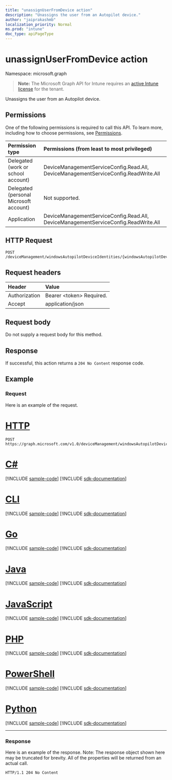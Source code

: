 ```yaml
---
title: "unassignUserFromDevice action"
description: "Unassigns the user from an Autopilot device."
author: "jaiprakashmb"
localization_priority: Normal
ms.prod: "intune"
doc_type: apiPageType
---
```


# unassignUserFromDevice action

Namespace: microsoft.graph

> **Note:** The Microsoft Graph API for Intune requires an [active Intune license](https://go.microsoft.com/fwlink/?linkid=839381) for the tenant.

Unassigns the user from an Autopilot device.

## Permissions
One of the following permissions is required to call this API. To learn more, including how to choose permissions, see [Permissions](/graph/permissions-reference).

|Permission type|Permissions (from least to most privileged)|
|:---|:---|
|Delegated (work or school account)|DeviceManagementServiceConfig.Read.All, DeviceManagementServiceConfig.ReadWrite.All|
|Delegated (personal Microsoft account)|Not supported.|
|Application|DeviceManagementServiceConfig.Read.All, DeviceManagementServiceConfig.ReadWrite.All|

## HTTP Request
<!-- {
  "blockType": "ignored"
}
-->
``` http
POST /deviceManagement/windowsAutopilotDeviceIdentities/{windowsAutopilotDeviceIdentityId}/unassignUserFromDevice
```

## Request headers
|Header|Value|
|:---|:---|
|Authorization|Bearer &lt;token&gt; Required.|
|Accept|application/json|

## Request body
Do not supply a request body for this method.

## Response
If successful, this action returns a `204 No Content` response code.

## Example

### Request
Here is an example of the request.

# [HTTP](#tab/http)
<!-- { "blockType": "request" , "name" : "intune_enrollment_windowsautopilotdeviceidentity_unassignuserfromdevice_unassignuserfromdevice_action" }-->
``` http
POST https://graph.microsoft.com/v1.0/deviceManagement/windowsAutopilotDeviceIdentities/{windowsAutopilotDeviceIdentityId}/unassignUserFromDevice
```

# [C#](#tab/csharp)
[!INCLUDE [sample-code](../includes/snippets/csharp/intune-enrollment-windowsautopilotdeviceidentity-unassignuserfromdevice-unassignuserfromdevice-action-csharp-snippets.md)]
[!INCLUDE [sdk-documentation](../includes/snippets/snippets-sdk-documentation-link.md)]

# [CLI](#tab/cli)
[!INCLUDE [sample-code](../includes/snippets/cli/intune-enrollment-windowsautopilotdeviceidentity-unassignuserfromdevice-unassignuserfromdevice-action-cli-snippets.md)]
[!INCLUDE [sdk-documentation](../includes/snippets/snippets-sdk-documentation-link.md)]

# [Go](#tab/go)
[!INCLUDE [sample-code](../includes/snippets/go/intune-enrollment-windowsautopilotdeviceidentity-unassignuserfromdevice-unassignuserfromdevice-action-go-snippets.md)]
[!INCLUDE [sdk-documentation](../includes/snippets/snippets-sdk-documentation-link.md)]

# [Java](#tab/java)
[!INCLUDE [sample-code](../includes/snippets/java/intune-enrollment-windowsautopilotdeviceidentity-unassignuserfromdevice-unassignuserfromdevice-action-java-snippets.md)]
[!INCLUDE [sdk-documentation](../includes/snippets/snippets-sdk-documentation-link.md)]

# [JavaScript](#tab/javascript)
[!INCLUDE [sample-code](../includes/snippets/javascript/intune-enrollment-windowsautopilotdeviceidentity-unassignuserfromdevice-unassignuserfromdevice-action-javascript-snippets.md)]
[!INCLUDE [sdk-documentation](../includes/snippets/snippets-sdk-documentation-link.md)]

# [PHP](#tab/php)
[!INCLUDE [sample-code](../includes/snippets/php/intune-enrollment-windowsautopilotdeviceidentity-unassignuserfromdevice-unassignuserfromdevice-action-php-snippets.md)]
[!INCLUDE [sdk-documentation](../includes/snippets/snippets-sdk-documentation-link.md)]

# [PowerShell](#tab/powershell)
[!INCLUDE [sample-code](../includes/snippets/powershell/intune-enrollment-windowsautopilotdeviceidentity-unassignuserfromdevice-unassignuserfromdevice-action-powershell-snippets.md)]
[!INCLUDE [sdk-documentation](../includes/snippets/snippets-sdk-documentation-link.md)]

# [Python](#tab/python)
[!INCLUDE [sample-code](../includes/snippets/python/intune-enrollment-windowsautopilotdeviceidentity-unassignuserfromdevice-unassignuserfromdevice-action-python-snippets.md)]
[!INCLUDE [sdk-documentation](../includes/snippets/snippets-sdk-documentation-link.md)]

---

### Response
Here is an example of the response. Note: The response object shown here may be truncated for brevity. All of the properties will be returned from an actual call.

<!-- { "blockType": "response" }-->
``` http
HTTP/1.1 204 No Content
```
